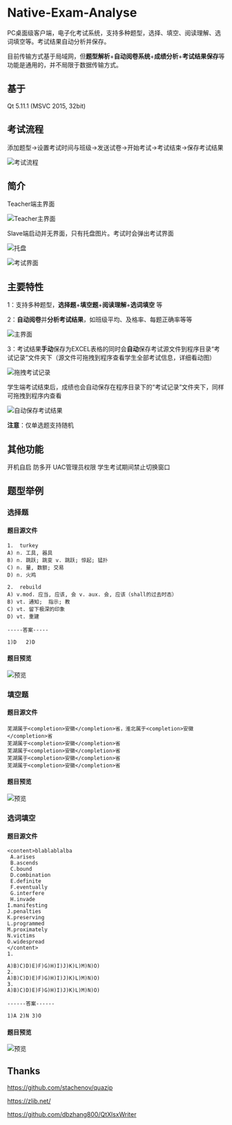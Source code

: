 # Native-Exam-Analyse
PC桌面级客户端，电子化考试系统，支持多种题型，选择、填空、阅读理解、选词填空等。考试结果自动分析并保存。

目前传输方式基于局域网，但**题型解析**+**自动阅卷系统**+**成绩分析**+**考试结果保存**等功能是通用的，并不局限于数据传输方式。

## 基于

Qt 5.11.1 (MSVC 2015, 32bit)

## 考试流程

添加题型->设置考试时间与班级->发送试卷->开始考试->考试结束->保存考试结果

![考试流程]()

## 简介

Teacher端主界面

![Teacher主界面]()

Slave端启动并无界面，只有托盘图片。考试时会弹出考试界面

![托盘]()

![考试界面]()

## 主要特性

1：支持多种题型，**选择题**+**填空题**+**阅读理解**+**选词填空** 等

2：**自动阅卷**并**分析考试结果**，如班级平均、及格率、每题正确率等等

![主界面]()

3：考试结果**手动**保存为EXCEL表格的同时会**自动**保存考试源文件到程序目录“考试记录”文件夹下（源文件可拖拽到程序查看学生全部考试信息，详细看动图）

![拖拽考试记录]()

学生端考试结束后，成绩也会自动保存在程序目录下的“考试记录”文件夹下，同样可拖拽到程序内查看

![自动保存考试结果]()

**注意**：仅单选题支持随机

## 其他功能

开机自启
防多开
UAC管理员权限
学生考试期间禁止切换窗口

## 题型举例

### 选择题

#### 题目源文件

```
1.  turkey
A) n. 工具, 器具
B) n. 跳跃; 跳变 v. 跳跃; 惊起; 猛扑
C) n. 量, 数额; 交易
D) n. 火鸡

2.  rebuild
A) v.mod. 应当, 应该, 会 v. aux. 会, 应该（shall的过去时态）
B) vt. 通知;  指示; 教
C) vt. 留下极深的印象
D) vt. 重建

-----答案-----

1)D   2)D
```

#### 题目预览

![预览]()

### 填空题

#### 题目源文件

```
芜湖属于<completion>安徽</completion>省，淮北属于<completion>安徽</completion>省
芜湖属于<completion>安徽</completion>省
芜湖属于<completion>安徽</completion>省
芜湖属于<completion>安徽</completion>省
芜湖属于<completion>安徽</completion>省
```

#### 题目预览

![预览]()

### 选词填空

#### 题目源文件

```
<content>blablablalba
 A.arises
 B.ascends
 C.bound
 D.combination
 E.definite
 F.eventually
 G.interfere
 H.invade
I.manifesting
J.penalties
K.preserving
L.programmed
M.proximately
N.victims
O.widespread
</content>
1.

A)B)C)D)E)F)G)H)I)J)K)L)M)N)O)
2.
A)B)C)D)E)F)G)H)I)J)K)L)M)N)O)
3.
A)B)C)D)E)F)G)H)I)J)K)L)M)N)O)

------答案------

1)A 2)N 3)O
```

#### 题目预览

![预览]()

## Thanks

<https://github.com/stachenov/quazip>

<https://zlib.net/>

https://github.com/dbzhang800/QtXlsxWriter